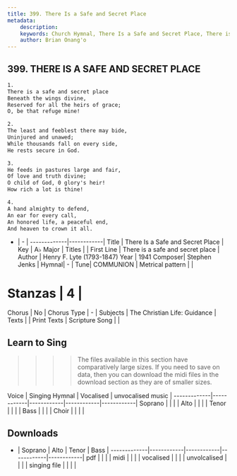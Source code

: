 ```yaml
---
title: 399. There Is a Safe and Secret Place
metadata:
    description: 
    keywords: Church Hymnal, There Is a Safe and Secret Place, There is a safe and secret place, 
    author: Brian Onang'o
---
```



## 399. THERE IS A SAFE AND SECRET PLACE

```txt
1.
There is a safe and secret place 
Beneath the wings divine, 
Reserved for all the heirs of grace; 
O, be that refuge mine! 

2.
The least and feeblest there may bide, 
Uninjured and unawed; 
While thousands fall on every side, 
He rests secure in God. 

3.
He feeds in pastures large and fair, 
Of love and truth divine; 
O child of God, 0 glory's heir! 
How rich a lot is thine! 

4.
A hand almighty to defend, 
An ear for every call, 
An honored life, a peaceful end, 
And heaven to crown it all.
```

- |   -  |
-------------|------------|
Title | There Is a Safe and Secret Place |
Key | A♭ Major |
Titles |  |
First Line | There is a safe and secret place |
Author | Henry F. Lyte (1793-1847)
Year | 1941
Composer| Stephen Jenks |
Hymnal|  - |
Tune| COMMUNION |
Metrical pattern | |
# Stanzas | 4 |
Chorus | No |
Chorus Type | - |
Subjects | The Christian Life: Guidance |
Texts |  |
Print Texts | 
Scripture Song |  |
  
## Learn to Sing

>>>> The files available in this section have comparatively large sizes. If you need to save on data, then you can download the midi files in the download section as they are of smaller sizes.

Voice |  Singing Hymnal | Vocalised | unvocalised music |
-------------|------------|------------|------------|------------|
Soprano | | | |
Alto | | | |
Tenor | | | |
Bass | | | |
Choir | | | |

## Downloads

- |  Soprano | Alto | Tenor | Bass |
-------------|------------|------------|------------|------------|
pdf | | | |
midi | | | |
vocalised | | | |
unvolcalised | | | |
singing file | | | |
  